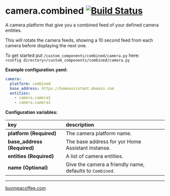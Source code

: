 # camera.combined [![Build Status](https://travis-ci.org/custom-components/camera.combined.svg?branch=master)](https://travis-ci.org/custom-components/camera.combined)

A camera platform that give you a combined feed of your defined camera entities.

This will rotate the camera feeds, showing a 10 second feed from each camera before displaying the next one.
  
To get started put `/custom_components/combined/camera.py` here:  
`<config directory>/custom_components/combined/camera.py`  
  
**Example configuration.yaml:**

```yaml
camera:
  platform: combined
  base_address: https://homeassistant.domain.com
  entities:
    - camera.camera1
    - camera.camera1
```

**Configuration variables:**  

key | description  
:--- | :---  
**platform (Required)** | The camera platform name.  
**base_address (Required)** | The base address for yor Home Assistant instanse.
**entities (Required)** | A list of camera entities.
**name (Optional)** | Give the camera a friendly name, defaults to `Combined`.

***

[buymeacoffee.com](https://www.buymeacoffee.com/ludeeus)
